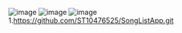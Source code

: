 ![image](https://github.com/user-attachments/assets/164f1f6e-28d9-49de-8170-287647fcf17e)
![image](https://github.com/user-attachments/assets/f0071717-8c83-4de0-956e-5b8cfcafc735)
![image](https://github.com/user-attachments/assets/7b783002-5505-41b1-97a0-3cb7e369c30f)
1.https://github.com/ST10476525/SongListApp.git

